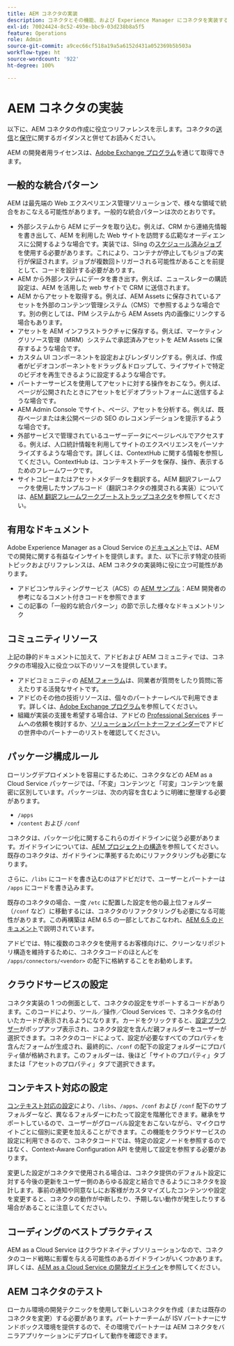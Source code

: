 ```yaml
---
title: AEM コネクタの実装
description: コネクタとその機能、および Experience Manager にコネクタを実装する方法について説明します。
exl-id: 70024424-8c52-493e-bbc9-03d238b8a5f5
feature: Operations
role: Admin
source-git-commit: a9cec66cf518a19a5a6152d431a052369b5b503a
workflow-type: ht
source-wordcount: '922'
ht-degree: 100%

---
```



AEM コネクタの実装
=============================

以下に、AEM コネクタの作成に役立つリファレンスを示します。コネクタの[送信](submit.md)と[保守](maintain.md)に関するガイダンスと併せてお読みください。

AEM の開発者用ライセンスは、[Adobe Exchange プログラム](https://partners.adobe.com/technologyprogram/experiencecloud.html)を通じて取得できます。

一般的な統合パターン
---------------------------

AEM は最先端の Web エクスペリエンス管理ソリューションで、様々な領域で統合をおこなえる可能性があります。一般的な統合パターンは次のとおりです。

* 外部システムから AEM にデータを取り込む。例えば、CRM から連絡先情報を書き出して、AEM を利用した Web サイトを訪問する広範なオーディエンスに公開するような場合です。実装では、Sling の[スケジュール済みジョブ](https://sling.apache.org/documentation/bundles/apache-sling-eventing-and-job-handling.html#scheduled-jobs)を使用する必要があります。これにより、コンテナが停止してもジョブの実行が保証されます。ジョブが複数回トリガーされる可能性があることを前提として、コードを設計する必要があります。
* AEM から外部システムにデータを書き出す。例えば、ニュースレターの購読設定は、AEM を活用した web サイトで CRM に送信されます。
* AEM からアセットを取得する。例えば、AEM Assets に保存されているアセットを外部のコンテンツ管理システム（CMS）で参照するような場合です。別の例としては、PIM システムから AEM Assets 内の画像にリンクする場合もあります。
* アセットを AEM インフラストラクチャに保存する。例えば、マーケティングリソース管理（MRM）システムで承認済みアセットを AEM Assets に保存するような場合です。
* カスタム UI コンポーネントを設定およびレンダリングする。例えば、作成者がビデオコンポーネントをドラッグ＆ドロップして、ライブサイトで特定のビデオを再生できるように設定するような場合です。
* パートナーサービスを使用してアセットに対する操作をおこなう。例えば、ページが公開されたときにアセットをビデオプラットフォームに送信するような場合です。
* AEM Admin Console でサイト、ページ、アセットを分析する。例えば、既存ページまたは未公開ページの SEO のレコメンデーションを提示するような場合です。
* 外部サービスで管理されているユーザーデータにページレベルでアクセスする。例えば、人口統計情報を利用してサイトのエクスペリエンスをパーソナライズするような場合です。詳しくは、ContextHub に関する情報を参照してください。ContextHub は、コンテキストデータを保存、操作、表示するためのフレームワークです。
* サイトコピーまたはアセットメタデータを翻訳する。AEM 翻訳フレームワークを使用したサンプルコード（翻訳コネクタの推奨される実装）については、[AEM 翻訳フレームワークブートストラップコネクタ](https://github.com/Adobe-Marketing-Cloud/aem-translation-framework-bootstrap-connector)を参照してください。


有用なドキュメント
--------------------

Adobe Experience Manager as a Cloud Service の[ドキュメント](../overview/introduction.md)では、AEM での開発に関する有益なインサイトを提供します。また、以下に示す特定の技術トピックおよびリファレンスは、AEM コネクタの実装時に役に立つ可能性があります。

* アドビコンサルティングサービス（ACS）の [AEM サンプル](https://adobe-consulting-services.github.io/acs-aem-samples/)：AEM 開発者の参考になるコメント付きコードを参照できます
* この記事の「一般的な統合パターン」の節で示した様々なドキュメントリンク

コミュニティリソース
--------------------

上記の静的ドキュメントに加えて、アドビおよび AEM コミュニティでは、コネクタの市場投入に役立つ以下のリソースを提供しています。

* アドビコミュニティの [AEM フォーラム](https://help-forums.adobe.com/content/adobeforums/en/experience-manager-forum/adobe-experience-manager.html)は、同業者が質問をしたり質問に答えたりする活発なサイトです。
* アドビのその他の技術リソースは、個々のパートナーレベルで利用できます。詳しくは、[Adobe Exchange プログラム](https://partners.adobe.com/technologyprogram/experiencecloud.html)を参照してください。
* 組織が実装の支援を希望する場合は、アドビの [Professional Services](https://solutionpartners.adobe.com/s/directory) チームへの依頼を検討するか、[ソリューションパートナーファインダー](https://solutionpartners.adobe.com/s/directory/)でアドビの世界中のパートナーのリストを確認してください。

パッケージ構成ルール
-----------------------

ローリングデプロイメントを容易にするために、コネクタなどの AEM as a Cloud Service パッケージでは、「不変」コンテンツと「可変」コンテンツを厳密に区別しています。パッケージは、次の内容を含むように明確に整理する必要があります。

* `/apps`
* `/content` および `/conf`

コネクタは、パッケージ化に関するこれらのガイドラインに従う必要があります。ガイドラインについては、[AEM プロジェクトの構造](/help/implementing/developing/introduction/aem-project-content-package-structure.md)を参照してください。既存のコネクタは、ガイドラインに準拠するためにリファクタリングも必要になります。

さらに、`/libs` にコードを書き込むのはアドビだけで、ユーザーとパートナーは `/apps` にコードを書き込みます。

既存のコネクタの場合、一度 `/etc` に配置した設定を他の最上位フォルダー（`/conf` など）に移動するには、コネクタのリファクタリングも必要になる可能性があります。この再構築は AEM 6.5 の一部としておこなわれ、[AEM 6.5 のドキュメント](https://experienceleague.adobe.com/ja/docs/experience-manager-65/content/implementing/deploying/restructuring/repository-restructuring)で説明されています。

アドビでは、特に複数のコネクタを使用するお客様向けに、クリーンなリポジトリ構造を維持するために、コネクタコードのほとんどを `/apps/connectors/<vendor>` の配下に格納することをお勧めします。

クラウドサービスの設定
-----------------------------

コネクタ実装の 1 つの側面として、コネクタの設定をサポートするコードがあります。このコードにより、ツール／操作／Cloud Services で、コネクタ名の付いたカードが表示されるようになります。カードをクリックすると、[設定ブラウザー](/help/implementing/developing/introduction/configurations.md#using-configuration-browser)がポップアップ表示され、コネクタ設定を含んだ親フォルダーをユーザーが選択できます。コネクタのコードによって、設定が必要なすべてのプロパティを含んだフォームが生成され、最終的に、`/conf` の配下の設定フォルダーにプロパティ値が格納されます。このフォルダーは、後ほど「サイトのプロパティ」タブまたは「アセットのプロパティ」タブで選択できます。


コンテキスト対応の設定
-----------------------------

[コンテキスト対応の設定](https://sling.apache.org/documentation/bundles/context-aware-configuration/context-aware-configuration.html)により、`/libs`、`/apps`、`/conf` および `/conf` 配下のサブフォルダーなど、異なるフォルダーにわたって設定を階層化できます。継承をサポートしているので、ユーザーがグローバル設定をおこないながら、マイクロサイトごとに個別に変更を加えることができます。この機能をクラウドサービスの設定に利用できるので、コネクタコードでは、特定の設定ノードを参照するのではなく、Context-Aware Configuration API を使用して設定を参照する必要があります。

変更した設定がコネクタで使用される場合は、コネクタ提供のデフォルト設定に対する今後の更新をユーザー側のあらゆる設定と結合できるようにコネクタを設計します。事前の通知や同意なしにお客様がカスタマイズしたコンテンツや設定を変更すると、コネクタの動作が中断したり、予期しない動作が発生したりする場合があることに注意してください。

コーディングのベストプラクティス
----------------------

AEM as a Cloud Service はクラウドネイティブソリューションなので、コネクタのコード戦略に影響を与える可能性のあるガイドラインがいくつかあります。詳しくは、[AEM as a Cloud Service の開発ガイドライン](/help/implementing/developing/introduction/development-guidelines.md)を参照してください。

AEM コネクタのテスト
-------------------------

ローカル環境の開発テクニックを使用して新しいコネクタを作成（または既存のコネクタを変更）する必要があります。パートナーチームが ISV パートナーにサンドボックス環境を提供するので、その環境でパートナーは AEM コネクタをバニラアプリケーションにデプロイして動作を確認できます。

